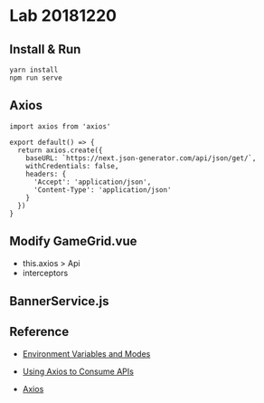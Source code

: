 # Lab 20181220

## Install & Run

```
yarn install
npm run serve
```

## Axios

```
import axios from 'axios'

export default() => {
  return axios.create({
    baseURL: `https://next.json-generator.com/api/json/get/`,
    withCredentials: false,
    headers: {
      'Accept': 'application/json',
      'Content-Type': 'application/json'
    }
  })
}
```

## Modify GameGrid.vue

- this.axios > Api
- interceptors

## BannerService.js



## Reference

- [Environment Variables and Modes](https://cli.vuejs.org/guide/mode-and-env.html)

- [Using Axios to Consume APIs
](https://vuejs.org/v2/cookbook/using-axios-to-consume-apis.html#Base-Example)

- [Axios](https://github.com/axios/axios)